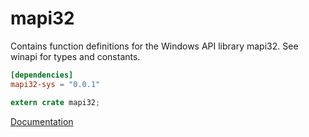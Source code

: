 # mapi32 #
Contains function definitions for the Windows API library mapi32. See winapi for types and constants.

```toml
[dependencies]
mapi32-sys = "0.0.1"
```

```rust
extern crate mapi32;
```

[Documentation](https://retep998.github.io/doc/winapi/mapi32/)
